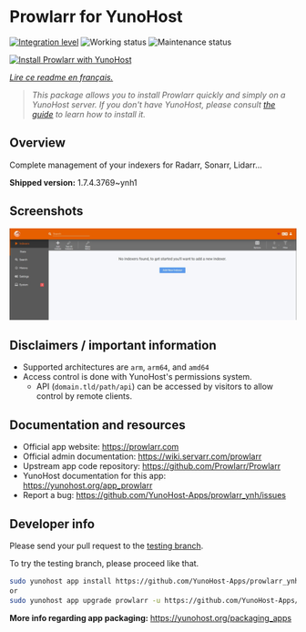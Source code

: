 <!--
N.B.: This README was automatically generated by https://github.com/YunoHost/apps/tree/master/tools/README-generator
It shall NOT be edited by hand.
-->

# Prowlarr for YunoHost

[![Integration level](https://dash.yunohost.org/integration/prowlarr.svg)](https://dash.yunohost.org/appci/app/prowlarr) ![Working status](https://ci-apps.yunohost.org/ci/badges/prowlarr.status.svg) ![Maintenance status](https://ci-apps.yunohost.org/ci/badges/prowlarr.maintain.svg)

[![Install Prowlarr with YunoHost](https://install-app.yunohost.org/install-with-yunohost.svg)](https://install-app.yunohost.org/?app=prowlarr)

*[Lire ce readme en français.](./README_fr.md)*

> *This package allows you to install Prowlarr quickly and simply on a YunoHost server.
If you don't have YunoHost, please consult [the guide](https://yunohost.org/#/install) to learn how to install it.*

## Overview

Complete management of your indexers for Radarr, Sonarr, Lidarr...

**Shipped version:** 1.7.4.3769~ynh1

## Screenshots

![Screenshot of Prowlarr](./doc/screenshots/screenshot.jpg)

## Disclaimers / important information

* Supported architectures are `arm`, `arm64`, and `amd64`
* Access control is done with YunoHost's permissions system.
  * API (`domain.tld/path/api`) can be accessed by visitors to allow control by remote clients.

## Documentation and resources

* Official app website: <https://prowlarr.com>
* Official admin documentation: <https://wiki.servarr.com/prowlarr>
* Upstream app code repository: <https://github.com/Prowlarr/Prowlarr>
* YunoHost documentation for this app: <https://yunohost.org/app_prowlarr>
* Report a bug: <https://github.com/YunoHost-Apps/prowlarr_ynh/issues>

## Developer info

Please send your pull request to the [testing branch](https://github.com/YunoHost-Apps/prowlarr_ynh/tree/testing).

To try the testing branch, please proceed like that.

``` bash
sudo yunohost app install https://github.com/YunoHost-Apps/prowlarr_ynh/tree/testing --debug
or
sudo yunohost app upgrade prowlarr -u https://github.com/YunoHost-Apps/prowlarr_ynh/tree/testing --debug
```

**More info regarding app packaging:** <https://yunohost.org/packaging_apps>
